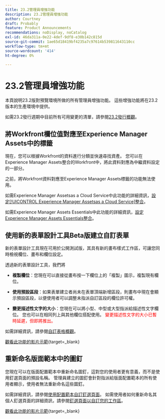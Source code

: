 ```yaml
---
title: 23.2管理員增強功能
description: 23.2管理員增強功能
author: Courtney
draft: Probably
feature: Product Announcements
recommendations: noDisplay, noCatalog
exl-id: 46da311a-0e22-4def-9df8-e30b142c815d
source-git-commit: 1ae65d18419bf4235a7c97614b539811643110cc
workflow-type: tm+mt
source-wordcount: '414'
ht-degree: 0%

---
```


# 23.2管理員增強功能

本頁說明23.2版對預覽環境所做的所有管理員增強功能。 這些增強功能將在23.2版本的生產環境中提供。

如需23.2發行週期中目前所有可用變更的清單，請參閱[23.2發行概觀](/help/quicksilver/product-announcements/product-releases/23.2-release-activity/23-2-release-overview.md)。

## 將Workfront欄位值對應至Experience Manager Assets中的標籤

現在，您可以根據Workfront的資料進行分類並快速尋找資產。  您可以在Experience Manager Assets整合的Workfront中，將此資料對應為中繼資料設定的一部分。

之前，將Workfront資料對應至Experience Manager Assets標籤的功能無法使用。

如需Experience Manager Assetsas a Cloud Service中此功能的詳細資訊，[設定[!UICONTROL Experience Manager Assetsas a Cloud Service]整合](/help/quicksilver/administration-and-setup/configure-integrations/configure-aacs-integration.md)。

如需Experience Manager Assets Essentials中此功能的詳細資訊，[設定Experience Manager Assets Essentials整合](/help/quicksilver/documents/adobe-workfront-for-experience-manager-assets-essentials/setup-asset-essentials.md)。

## 使用新的表單設計工具Beta版建立自訂表單

新的表單設計工具現在可用於公開測試版，其具有新的畫布樣式工作區，可讓您同時檢視欄位、畫布和欄位設定。

透過新的表單設計工具，我們將

* **複製欄位**：您現在可以直接從畫布按一下欄位上的「複製」圖示，複製現有欄位。

* **使用預設區段**：如果表單建立者尚未在表單頂端新增區段，則畫布中現在會顯示預設區段，以便使用者可以調整未指派自訂區段的欄位許可權。

* **變更描述性文字的大小**：您現在可以將小型、中型或大型指派給描述性文字欄位。 您也可以在相同列上與其他欄位搭配使用。 <span style="color: #ff0000;">變更描述性文字的大小已暫時延遲，但即將推出。</span></li>

如需詳細資訊，請參閱[自訂表格概觀](/help/quicksilver/administration-and-setup/customize-workfront/create-manage-custom-forms/custom-forms-overview.md)。

[觀看此功能的影片示範](https://video.tv.adobe.com/v/3416586/){target=_blank}

## 重新命名版面範本中的圖釘

您現在可以在版面配置範本中重新命名圖釘，這對您的使用者更有意義，而不是使用釘選頁面的預設名稱。 管理員建立的圖釘會針對指派給版面配置範本的所有使用者顯示，使用者無法重新命名這些圖釘。

如需詳細資訊，請參閱[使用配置範本自訂釘選頁面](/help/quicksilver/administration-and-setup/customize-workfront/use-layout-templates/customize-pinned-pages.md)。 如需使用者如何重新命名其個人釘選頁面的詳細資訊，請參閱[釘選頁面以自訂您的工作區](/help/quicksilver/workfront-basics/the-new-workfront-experience/pin-pages.md)。

[觀看此功能的影片示範](https://video.tv.adobe.com/v/3414364/){target=_blank}
